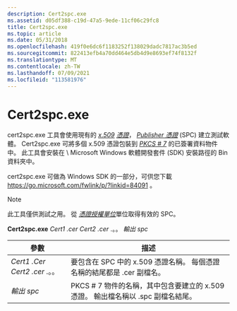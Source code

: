 ```yaml
---
description: Cert2spc.exe
ms.assetid: d05df388-c19d-47a5-9ede-11cf06c29fc8
title: Cert2spc.exe
ms.topic: article
ms.date: 05/31/2018
ms.openlocfilehash: 419f0e6dc6f1183252f138029dadc7817ac3b5ed
ms.sourcegitcommit: 822413efb4a70dd464e5db4d9e8693ef74f8132f
ms.translationtype: MT
ms.contentlocale: zh-TW
ms.lasthandoff: 07/09/2021
ms.locfileid: "113581976"
---
```

# <a name="cert2spc"></a>Cert2spc.exe

cert2spc.exe 工具會使用現有的 [*x.509*](../secgloss/x-gly.md) [*憑證*](../secgloss/c-gly.md)， [*Publisher 憑證*](../secgloss/s-gly.md) (SPC) 建立測試軟體。 Cert2spc.exe 可將多個 x.509 憑證包裝到 [*PKCS \# 7*](../secgloss/p-gly.md) 的已簽署資料物件中。 此工具會安裝在 \\ Microsoft Windows 軟體開發套件 (SDK) 安裝路徑的 Bin 資料夾中。

cert2spc.exe 可做為 Windows SDK 的一部分，可供您下載 <https://go.microsoft.com/fwlink/p/?linkid=84091> 。

> [!Note]
> 此工具僅供測試之用。 從 [*憑證授權單位*](../secgloss/c-gly.md)單位取得有效的 SPC。


**Cert2spc.exe** *Cert1 .cer Cert2 .cer* .。。 *輸出 spc*

 



| 參數              | 描述                                                                                                                        |
|-------------------------|------------------------------------------------------------------------------------------------------------------------------------|
| *Cert1 .Cer Cert2 .cer* .。。 | 要包含在 SPC 中的 x.509 憑證名稱。 每個憑證名稱的結尾都是 .cer 副檔名。                         |
| *輸出 spc*            | PKCS \# 7 物件的名稱，其中包含要建立的 x.509 憑證。 輸出檔名稱以 .spc 副檔名結尾。 |



 

 

 
